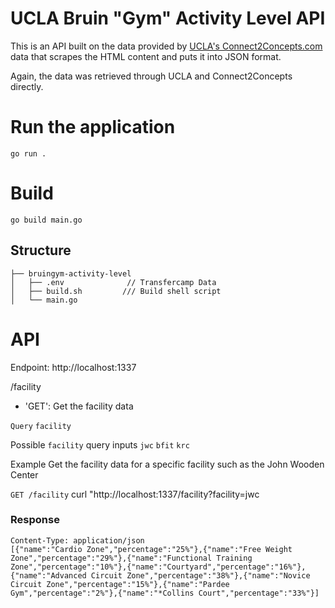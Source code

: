 # UCLA Bruin "Gym" Activity Level API

This is an API built on the data provided by [UCLA's Connect2Concepts.com](https://connect2concepts.com/connect2/?type=bar&facility=802&key=73829a91-48cb-4b7b-bd0b-8cf4134c04cd) data that scrapes the HTML content and puts it into
JSON format.

Again, the data was retrieved through UCLA and Connect2Concepts directly.

# Run the application
    go run .

# Build
    go build main.go

## Structure
```
├── bruingym-activity-level
│   ├── .env              // Transfercamp Data
│   ├── build.sh         /// Build shell script
│   └── main.go
```

# API
Endpoint: http://localhost:1337

/facility
* 'GET': Get the facility data

`Query`
`facility`

Possible `facility` query inputs
`jwc` `bfit` `krc`

Example
Get the facility data for a specific facility such as the John Wooden Center

`GET /facility`
    curl "http://localhost:1337/facility?facility=jwc

### Response
    Content-Type: application/json
    [{"name":"Cardio Zone","percentage":"25%"},{"name":"Free Weight Zone","percentage":"29%"},{"name":"Functional Training Zone","percentage":"10%"},{"name":"Courtyard","percentage":"16%"},{"name":"Advanced Circuit Zone","percentage":"38%"},{"name":"Novice Circuit Zone","percentage":"15%"},{"name":"Pardee Gym","percentage":"2%"},{"name":"*Collins Court","percentage":"33%"}]